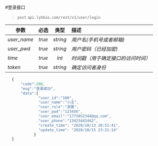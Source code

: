 #登录接口

>`post`   `api.lyhbio.com/rest/v1/user/login`

| **参数**      | **必选** |  **类型**  | **描述**             |
| ----------- | :----: | :------: | :----------------- |
| *user_name* | *true* | *string* | *用户名(手机号或者邮箱)*     |
| *user_pwd*  | *true* | *string* | *用户密码（已经加密)*       |
| *time*      | *true* |  *int*   | *时间戳（用于确定接口的访问时间）* |
| *token*     | *true* | *string* | *确定访问者身份*          |
```  javascript
   {
       "code":200,  
       "msg":"登录成功",  
       "data":{
               "user_id":"100",  
               "user_name":"小王",  
               "user_role":"游客",  
               "user_pwd":"123456",    
               "user_email":"1773852344@qq.com",  
               "user_phone":"13423442442",
               "create_time": "2020/10/13 20:51:41",
        	   "update_time": "2020/10/15 23:21:14"
             }  
   }  
```